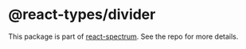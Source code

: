 # @react-types/divider

This package is part of [react-spectrum](https://github.com/watheia/rsp-kit). See the repo for more details.
